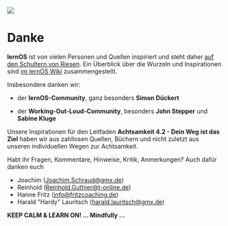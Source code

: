 

![](./images/OrangeLine.png)

# Danke

**lernOS** ist von vielen Personen und Quellen inspiriert und steht daher
[auf den Schultern von
Riesen](https://de.wikipedia.org/wiki/Zwerge_auf_den_Schultern_von_Riesen).
Ein Überblick über die Wurzeln und Inspirationen sind [im lernOS
Wiki](https://github.com/cogneon/lernos-core/wiki) zusammengestellt.

Insbesondere danken wir:

-   der **lernOS-Community**, ganz besonders **Simon Dückert**

-   der **Working-Out-Loud-Community**, besonders **John Stepper** und **Sabine Kluge**

Unsere Inspirationen für den Leitfaden **Achtsamkeit 4.2 - Dein Weg ist das Ziel** haben wir aus zahllosen Quellen, Büchern und nicht
zuletzt aus unseren individuellen Wegen zur Achtsamkeit.

Habt ihr Fragen, Kommentare, Hinweise, Kritik, Anmerkungen? Auch dafür danken euch

-   Joachim ([Joachim.Schraud@gmx.de](mailto:Joachim.Schraud@gmx.de))
-   Reinhold ([Reinhold.Guthier@t-online.de](mailto:Reinhold.Guthier@t-online.de))
-   Hanne Fritz ([info@fritzcoaching.de](mailto:info@fritzcoaching.de))
-   Harald "Hardy" Lauritsch ([harald.lauritsch@gmx.de](mailto:harald.lauritsch@gmx.de))




**KEEP CALM & LEARN ON! ... Mindfully ...**



